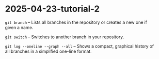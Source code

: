 # 2025-04-23-tutorial-2

`git branch` – Lists all branches in the repository or creates a new one if given a name.

`git switch` – Switches to another branch in your repository.

`git log --oneline --graph --all` – Shows a compact, graphical history of all branches in a simplified one-line format.